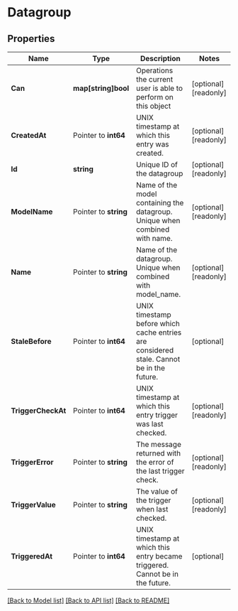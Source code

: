# Datagroup

## Properties

Name | Type | Description | Notes
------------ | ------------- | ------------- | -------------
**Can** | **map[string]bool** | Operations the current user is able to perform on this object | [optional] [readonly] 
**CreatedAt** | Pointer to **int64** | UNIX timestamp at which this entry was created. | [optional] [readonly] 
**Id** | **string** | Unique ID of the datagroup | [optional] [readonly] 
**ModelName** | Pointer to **string** | Name of the model containing the datagroup. Unique when combined with name. | [optional] [readonly] 
**Name** | Pointer to **string** | Name of the datagroup. Unique when combined with model_name. | [optional] [readonly] 
**StaleBefore** | Pointer to **int64** | UNIX timestamp before which cache entries are considered stale. Cannot be in the future. | [optional] 
**TriggerCheckAt** | Pointer to **int64** | UNIX timestamp at which this entry trigger was last checked. | [optional] [readonly] 
**TriggerError** | Pointer to **string** | The message returned with the error of the last trigger check. | [optional] [readonly] 
**TriggerValue** | Pointer to **string** | The value of the trigger when last checked. | [optional] [readonly] 
**TriggeredAt** | Pointer to **int64** | UNIX timestamp at which this entry became triggered. Cannot be in the future. | [optional] 

[[Back to Model list]](../README.md#documentation-for-models) [[Back to API list]](../README.md#documentation-for-api-endpoints) [[Back to README]](../README.md)


